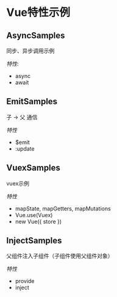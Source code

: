 # Vue特性示例

## AsyncSamples

同步、异步调用示例

*特性*: 
- async
- await

## EmitSamples

子 -> 父 通信

*特性*
- $emit
- :update


## VuexSamples

vuex示例

*特性*
- mapState, mapGetters, mapMutations
- Vue.use(Vuex)
- new Vue({ store })

## InjectSamples

父组件注入子组件（子组件使用父组件对象）

*特性*
- provide
- inject